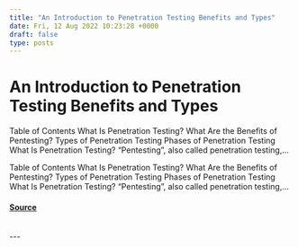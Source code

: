 ```yaml
---
title: "An Introduction to Penetration Testing Benefits and Types"
date: Fri, 12 Aug 2022 10:23:28 +0000
draft: false
type: posts
---
```

# An Introduction to Penetration Testing Benefits and Types





Table of Contents What Is Penetration Testing? What Are the Benefits of Pentesting? Types of Penetration Testing Phases of Penetration Testing What Is Penetration Testing? “Pentesting”, also called penetration testing,...

Table of Contents What Is Penetration Testing? What Are the Benefits of Pentesting? Types of Penetration Testing Phases of Penetration Testing What Is Penetration Testing? “Pentesting”, also called penetration testing,...

#### [Source](https://cyberhunter.solutions/an-introduction-to-penetration-testing-benefits-and-types/)

<br/>
---
